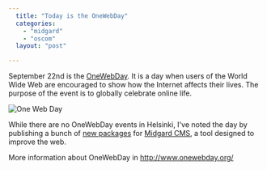```yaml
---
  title: "Today is the OneWebDay"
  categories: 
    - "midgard"
    - "oscom"
  layout: "post"

---
```

September 22nd is the [OneWebDay][1]. It is a day when users of the World Wide Web are encouraged to show how the Internet affects their lives. The purpose of the event is to globally celebrate online life.

![One Web Day](http://bergie.iki.fi/midcom-serveattachmentguid-645610afc2e82805620cca59fadde56e/onewebday.jpg)

While there are no OneWebDay events in Helsinki, I've noted the day by publishing a bunch of [new packages][2] for [Midgard CMS][3], a tool designed to improve the web.

More information about OneWebDay in <http://www.onewebday.org/>

[1]: http://en.wikipedia.org/wiki/One_Web_Day
[2]: http://pear.midcom-project.org/
[3]: http://www.midgard-project.org/